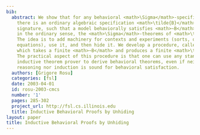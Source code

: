 ```yaml
---
bib:
  abstract: We show that for any behavioral <math>\Sigma</math>-specification <math>~B</math>
    there is an ordinary algebraic specification <math>\tilde{B}</math> over a larger
    signature, such that a model behaviorally satisfies <math>~B</math> iff it satisfies,
    in the ordinary sense, the <math>\Sigma</math>-theorems of <math>\tilde{B}</math>.
    The idea is to add machinery for contexts and experiments (sorts, operations and
    equations), use it, and then hide it. We develop a procedure, called ''unhiding'',
    which takes a finite <math>~B</math> and produces a finite <math>\tilde{B}</math>.
    The practical aspect of this procedure is that one can use any standard equational
    inductive theorem prover to derive behavioral theorems, even if neither equational
    reasoning nor induction is sound for behavioral satisfaction.
  authors: [Grigore Rosu]
  categories: [fsl]
  date: 2003-04-01
  id: rosu-2003-cmcs
  number: '1'
  pages: 285-302
  project_url: http://fsl.cs.illinois.edu
  title: Inductive Behavioral Proofs by Unhiding
layout: paper
title: Inductive Behavioral Proofs by Unhiding
---
```

